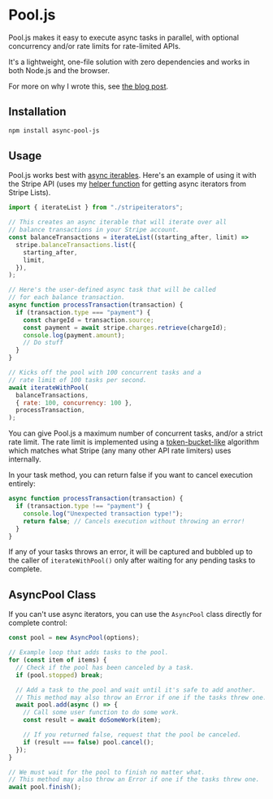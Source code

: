 # Pool.js

Pool.js makes it easy to execute async tasks in parallel, with optional concurrency and/or rate limits for rate-limited APIs.

It's a lightweight, one-file solution with zero dependencies and works in both Node.js and the browser.

For more on why I wrote this, see [the blog post](https://example.com).

## Installation

```bash
npm install async-pool-js
```

## Usage

Pool.js works best with [async iterables](https://developer.mozilla.org/en-US/docs/Web/JavaScript/Reference/Statements/for-await...of). Here's an example of using it with the Stripe API (uses my [helper function](https://gist.github.com/nfarina/076061118de5c343ccbc08bf8a1c5ce8) for getting async iterators from Stripe Lists).

```js
import { iterateList } from "./stripeiterators";

// This creates an async iterable that will iterate over all
// balance transactions in your Stripe account.
const balanceTransactions = iterateList((starting_after, limit) =>
  stripe.balanceTransactions.list({
    starting_after,
    limit,
  }),
);

// Here's the user-defined async task that will be called
// for each balance transaction.
async function processTransaction(transaction) {
  if (transaction.type === "payment") {
    const chargeId = transaction.source;
    const payment = await stripe.charges.retrieve(chargeId);
    console.log(payment.amount);
    // Do stuff
  }
}

// Kicks off the pool with 100 concurrent tasks and a
// rate limit of 100 tasks per second.
await iterateWithPool(
  balanceTransactions,
  { rate: 100, concurrency: 100 },
  processTransaction,
);
```

You can give Pool.js a maximum number of concurrent tasks, and/or a strict rate limit. The rate limit is implemented using a [token-bucket-like](https://en.wikipedia.org/wiki/Token_bucket) algorithm which matches what Stripe (any many other API rate limiters) uses internally.

In your task method, you can return false if you want to cancel execution entirely:

```js
async function processTransaction(transaction) {
  if (transaction.type !== "payment") {
    console.log("Unexpected transaction type!");
    return false; // Cancels execution without throwing an error!
  }
}
```

If any of your tasks throws an error, it will be captured and bubbled up to the caller of `iterateWithPool()` only after waiting for any pending tasks to complete.

## AsyncPool Class

If you can't use async iterators, you can use the `AsyncPool` class directly for complete control:

```js
const pool = new AsyncPool(options);

// Example loop that adds tasks to the pool.
for (const item of items) {
  // Check if the pool has been canceled by a task.
  if (pool.stopped) break;

  // Add a task to the pool and wait until it's safe to add another.
  // This method may also throw an Error if one if the tasks threw one.
  await pool.add(async () => {
    // Call some user function to do some work.
    const result = await doSomeWork(item);

    // If you returned false, request that the pool be canceled.
    if (result === false) pool.cancel();
  });
}

// We must wait for the pool to finish no matter what.
// This method may also throw an Error if one if the tasks threw one.
await pool.finish();
```